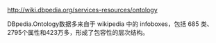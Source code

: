 http://wiki.dbpedia.org/services-resources/ontology


DBpedia.Ontology数据多来自于 wikipedia 中的 infoboxes，包括 685 类、2795个属性和423万多，形成了包容性的层次结构。
